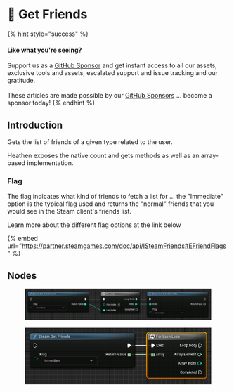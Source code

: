# 🔵 Get Friends

{% hint style="success" %}
#### Like what you're seeing?

Support us as a [GitHub Sponsor](../../../become-a-sponsor/) and get instant access to all our assets, exclusive tools and assets, escalated support and issue tracking and our gratitude.\
\
These articles are made possible by our [GitHub Sponsors](../../../become-a-sponsor/) ... become a sponsor today!
{% endhint %}

## Introduction

Gets the list of friends of a given type related to the user.

Heathen exposes the native count and gets methods as well as an array-based implementation.

### Flag

The flag indicates what kind of friends to fetch a list for ... the "Immediate" option is the typical flag used and returns the "normal" friends that you would see in the Steam client's friends list.

Learn more about the different flag options at the link below

{% embed url="https://partner.steamgames.com/doc/api/ISteamFriends#EFriendFlags" %}

## Nodes

<figure><img src="../../../.gitbook/assets/image (23).png" alt=""><figcaption></figcaption></figure>

<figure><img src="../../../.gitbook/assets/image (24).png" alt=""><figcaption></figcaption></figure>
